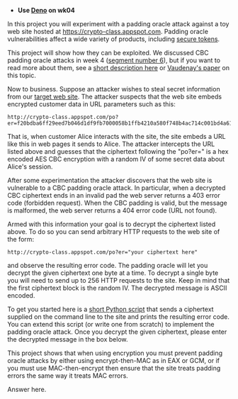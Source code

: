 - **Use [Deno](https://deno.com/) on wk04**

In this project you will experiment with a padding oracle attack against a toy web site hosted at <https://crypto-class.appspot.com>. Padding oracle vulnerabilities affect a wide variety of products, including [secure tokens](http://arstechnica.com/security/2012/06/securid-crypto-attack-steals-keys/).

This project will show how they can be exploited. We discussed CBC padding oracle attacks in week 4 ([segment number 6]()), but if you want to read more about them, see a [short description here]() or [Vaudenay's paper]() on this topic.

Now to business. Suppose an attacker wishes to steal secret information from our [target web site](https://crypto-class.appspot.com). The attacker suspects that the web site embeds encrypted customer data in URL parameters such as this:

```
http://crypto-class.appspot.com/po?er=f20bdba6ff29eed7b046d1df9fb7000058b1ffb4210a580f748b4ac714c001bd4a61044426fb515dad3f21f18aa577c0bdf302936266926ff37dbf7035d5eeb4
```

That is, when customer Alice interacts with the site, the site embeds a URL like this in web pages it sends to Alice. The attacker intercepts the URL listed above and guesses that the ciphertext following the "po?er=" is a hex encoded AES CBC encryption with a random IV of some secret data about Alice's session.

After some experimentation the attacker discovers that the web site is vulnerable to a CBC padding oracle attack. In particular, when a decrypted CBC ciphertext ends in an invalid pad the web server returns a 403 error code (forbidden request). When the CBC padding is valid, but the message is malformed, the web server returns a 404 error code (URL not found).

Armed with this information your goal is to decrypt the ciphertext listed above.  To do so you can send arbitrary HTTP requests to the web site of the form:

```
http://crypto-class.appspot.com/po?er="your ciphertext here"
```

and observe the resulting error code. The padding oracle will let you decrypt the given ciphertext one byte at a time. To decrypt a single byte you will need to send up to 256 HTTP requests to the site.  Keep in mind that the first ciphertext block is the random IV. The decrypted message is ASCII encoded.

To get you started here is a [short Python script](http://spark-university.s3.amazonaws.com/stanford-crypto/projects/pp4-attack_py.html) that sends a ciphertext supplied on the command line to the site and prints the resulting error code. You can extend this script (or write one from scratch) to implement the padding oracle attack. Once you decrypt the given ciphertext, please enter the decrypted message in the box below.

This project shows that when using encryption you must prevent padding oracle attacks by either using encrypt-then-MAC as in EAX or GCM, or if you must use MAC-then-encrypt then ensure that the site treats padding errors the same way it treats MAC errors.

Answer here.

